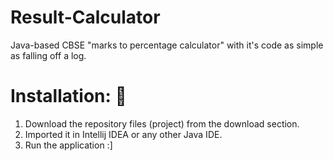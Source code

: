 # Result-Calculator
Java-based CBSE "marks to percentage calculator" with it's code as simple as falling off a log.

# Installation: 🔌

1. Download the repository files (project) from the download section.
2. Imported it in Intellij IDEA or any other Java IDE.
3. Run the application :]
